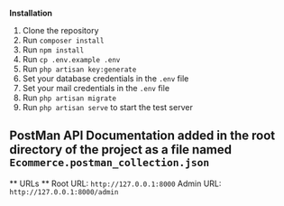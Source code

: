 **Installation**

1. Clone the repository
2. Run `composer install`
3. Run `npm install`
4. Run `cp .env.example .env`
5. Run `php artisan key:generate`
6. Set your database credentials in the `.env` file
7. Set your mail credentials in the `.env` file
8. Run `php artisan migrate`
9. Run `php artisan serve` to start the test server

## PostMan API Documentation added in the root directory of the project as a file named `Ecommerce.postman_collection.json`

** URLs **
Root URL: `http://127.0.0.1:8000`
Admin URL: `http://127.0.0.1:8000/admin`
